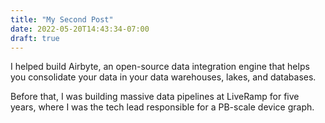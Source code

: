 ```yaml
---
title: "My Second Post"
date: 2022-05-20T14:43:34-07:00
draft: true
---
```


I helped build Airbyte, an open-source data integration engine that helps you consolidate your data in your data warehouses, lakes, and databases.

Before that, I was building massive data pipelines at LiveRamp for five years, where I was the tech lead responsible for a PB-scale device graph.
